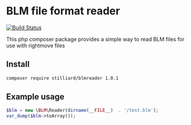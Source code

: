 
# BLM file format reader

[![Build Status](https://travis-ci.org/stilliard/blmreader.svg)](https://travis-ci.org/stilliard/blmreader)

This php composer package provides a simple way to read BLM files for use with rightmove files

## Install
```bash
composer require stilliard/blmreader 1.0.1
```

## Example usage
```php
$blm = new \BLM\Reader(dirname(__FILE__)  . '/test.blm');
var_dump($blm->toArray());
```
